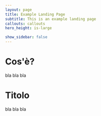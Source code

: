 ```yaml
---
layout: page
title: Example Landing Page
subtitle: This is an example landing page
callouts: callouts
hero_height: is-large

show_sidebar: false
---
```


# Cos'è?
bla bla bla

# Titolo
bla bla bla
